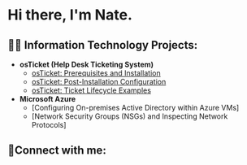 <h1>Hi there, I'm Nate.

<h2>👨‍💻 Information Technology Projects:</h2>

- <b>osTicket (Help Desk Ticketing System)</b>
  - [osTicket: Prerequisites and Installation](https://github.com/natefelder/ostickets-prereqs)
  - [osTicket: Post-Installation Configuration](https://github.com/natefelder/post-install-config)
  - [osTicket: Ticket Lifecycle Examples](https://github.com/natefelder/ticket-lifestyle)
- <b>Microsoft Azure</b>
  - [Configuring On-premises Active Directory within Azure VMs]
  - [Network Security Groups (NSGs) and Inspecting Network Protocols]
<h2>🤳Connect with me:</h2>







